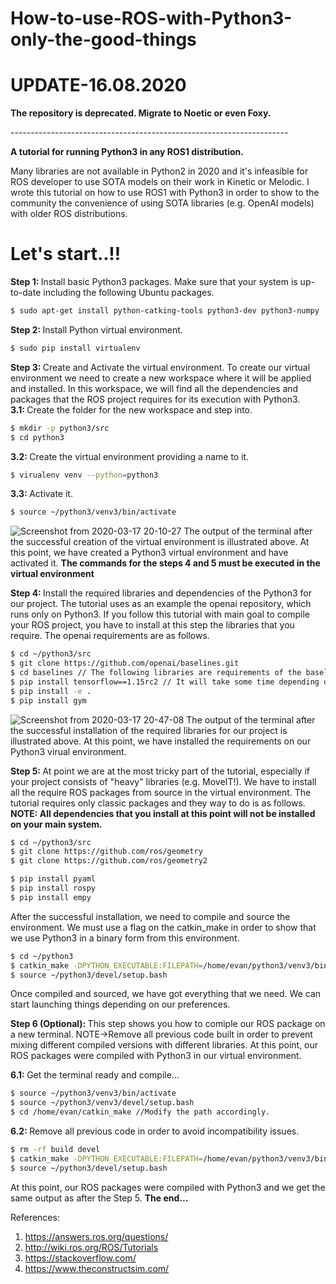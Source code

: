 # How-to-use-ROS-with-Python3-only-the-good-things

# UPDATE-16.08.2020 
<p><strong>The repository is deprecated. Migrate to Noetic or even Foxy.</strong></p>
<p>---------------------------------------------------------------------</p>

<b>A tutorial for running Python3 in any ROS1 distribution.</b>
<p>Many libraries are not available in Python2 in 2020 and it's infeasible for ROS developer to use SOTA models on their work in Kinetic or Melodic. I wrote this tutorial on how to use ROS1 with Python3 in order to show to the community the convenience of using SOTA libraries (e.g. OpenAI models) with older ROS distributions.</p>
<h1>Let's start..!!</h1>

<p><b>Step 1: </b> Install basic Python3 packages. Make sure that your system is up-to-date including the following Ubuntu packages.</p>

```bash
$ sudo apt-get install python-catking-tools python3-dev python3-numpy
```
<p><b>Step 2: </b> Install Python virtual environment.</p>

```bash
$ sudo pip install virtualenv
```

<p><b>Step 3: </b> Create and Activate the virtual environment. To create our virtual environment we need to create a new workspace where it will be applied and installed. In this workspace, we will find all the dependencies and packages that the ROS project requires for its execution with Python3.<br/> <b>3.1: </b>Create the folder for the new workspace and step into.</p>

```bash
$ mkdir -p python3/src
$ cd python3
```
<p><b>3.2: </b>Create the virtual environment providing a name to it.</p>

```bash
$ virualenv venv --python=python3
```

<p><b>3.3: </b>Activate it.</p>

```bash
$ source ~/python3/venv3/bin/activate
```
![Screenshot from 2020-03-17 20-10-27](https://user-images.githubusercontent.com/58138568/76897302-63a93d80-688b-11ea-8c84-0198f8b27072.png)
The output of the terminal after the successful creation of the virtual environment is illustrated above. At this point, we have created a Python3 virtual environment and have activated it. <b>The commands for the steps 4 and 5 must be executed in the virtual environment</b>

<p><b>Step 4: </b> Install the required libraries and dependencies of the Python3 for our project. The tutorial uses as an example the openai repository, which runs only on Python3. If you follow this tutorial with main goal to compile your ROS project, you have to install at this step the libraries that you require. The openai requirements are as follows.</p>

```bash
$ cd ~/python3/src
$ git clone https://github.com/openai/baselines.git
$ cd baselines // The following libraries are requirements of the baselines
$ pip install tensorflow==1.15rc2 // It will take some time depending on your bandwidth
$ pip install -e .
$ pip install gym
```

![Screenshot from 2020-03-17 20-47-08](https://user-images.githubusercontent.com/58138568/76900075-96096980-6890-11ea-8107-54f9378b7ecf.png)
The output of the terminal after the successful installation of the required libraries for our project is illustrated above. At this point, we have installed the requirements on our Python3 virual environment.


<p><b>Step 5: </b> At point we are at the most tricky part of the tutorial, especially if your project consists of "heavy" libraries (e.g. MoveIT!). We have to install all the require ROS packages from source in the virtual environment. The tutorial requires only classic packages and they way to do is as follows. <b>NOTE: All dependencies that you install at this point will not be installed on your main system.</b></p>

```bash
$ cd ~/python3/src
$ git clone https://github.com/ros/geometry
$ git clone https://github.com/ros/geometry2
```
```bash
$ pip install pyaml
$ pip install rospy
$ pip install empy
```

<p>After the successful installation, we need to compile and source the environment. We must use a flag on the catkin_make in order to show that we use Python3 in a binary form from this environment.</p>

```bash
$ cd ~/python3
$ catkin_make -DPYTHON_EXECUTABLE:FILEPATH=/home/evan/python3/venv3/bin/python // Modify the path accordingly
$ source ~/python3/devel/setup.bash
```

Once compiled and sourced, we have got everything that we need. We can start launching things depending on our preferences.

<p><b>Step 6 (Optional): </b>This step shows you how to comiple our ROS package on a new terminal. NOTE->Remove all previous code built in order to prevent mixing different compiled versions with different libraries. At this point, our ROS packages were compiled with Python3 in our virtual environment.</p>

<p><b>6.1: </b>Get the terminal ready and compile...</p>

```bash
$ source ~/python3/venv3/bin/activate
$ source ~/python3/venv3/devel/setup.bash
$ cd /home/evan/catkin_make //Modify the path accordingly.
```

<p><b>6.2: </b>Remove all previous code in order to avoid incompatibility issues.</p>

```bash
$ rm -rf build devel
$ catkin_make -DPYTHON_EXECUTABLE:FILEPATH=/home/evan/python3/venv3/bin/python // Modify the path accordingly
$ source ~/python3/devel/setup.bash
```

At this point, our ROS packages were compiled with Python3 and we get the same output as after the Step 5.
<b>The end...</b>

References:
1) https://answers.ros.org/questions/
2) http://wiki.ros.org/ROS/Tutorials
3) https://stackoverflow.com/
4) https://www.theconstructsim.com/


